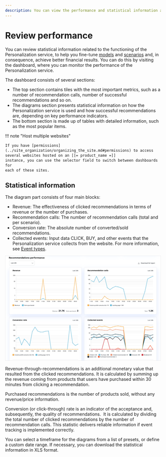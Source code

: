 ```yaml
---
description: You can view the performance and statistical information about the Personalization service in the Personalization dashboard.
---
```


# Review performance

You can review statistical information related to the functioning of the Personalization service, 
to help you fine-tune [models](recommendation_models.md) and [scenarios](scenarios.md) and, 
in consequence, achieve better financial results.
You can do this by visiting the dashboard, where you can monitor the performance 
of the Personalization service.

The dashboard consists of several sections:

- The top section contains tiles with the most important metrics, such as a number of recommendation calls, number of successful recommendations and so on.
- The diagrams section presents statistical information on how the Personalization service is used and how successful recommendations are, depending on key performance indicators.
- The bottom section is made up of tables with detailed information, such as the most popular items.

!!! note "Host multiple websites"

    If you have [permissions](../site_organization/organizing_the_site.md#permissions) to access several websites hosted on an [[= product_name =]] 
    instance, you can use the selector field to switch between dashboards for 
    each of these sites.

## Statistical information

The diagram part consists of four main blocks:

- Revenue:
    The effectiveness of clicked recommendations in terms of revenue or the number of purchases.
- Recommendation calls:
    The number of recommendation calls (total and per scenario).
- Conversion rate:
    The absolute number of converted/sold recommendations.
- Collected events:
    Input data CLICK, BUY, and other events that the Personalization service collects 
    from the website. 
    For more information, see [Event types](event_types.md).

![Diagrams on the dashboard](img/dashboard_statistics.png "Performance diagrams on the dashboard")

Revenue-through-recommendations is an additional monetary value that resulted from 
the clicked recommendations. 
It is calculated by summing up the revenue coming from products that users have purchased 
within 30 minutes from clicking a recommendation.

Purchased recommendations is the number of products sold, without any 
revenue/price information.

Conversion (or click-through) rate is an indicator of the acceptance and, subsequently, 
the quality of recommendations. 
It is calculated by dividing the total number of clicked recommendations by the number of 
recommendation calls. 
This statistic delivers reliable information if event tracking is implemented correctly.

You can select a timeframe for the diagrams from a list of presets, or define a custom date range.
If necessary, you can download the statistical information in XLS format.
